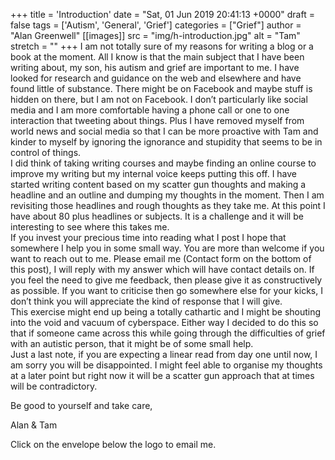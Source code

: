 +++
title = 'Introduction'
date = "Sat, 01 Jun 2019 20:41:13 +0000"
draft = false
tags = ['Autism', 'General', 'Grief']
categories = ["Grief"]
author = "Alan Greenwell"
[[images]]
  src = "img/h-introduction.jpg"
  alt = "Tam"
  stretch = ""
+++
I am not totally sure of my reasons for writing a blog or a book at the moment. All I know is that the main subject that I have been writing about, my son, his autism and grief are important to me. I have looked for research and guidance on the web and elsewhere and have found little of substance. There might be on Facebook and maybe stuff is hidden on there, but I am not on Facebook. I don’t particularly like social media and I am more comfortable having a phone call or one to one interaction that tweeting about things. Plus I have removed myself from world news and social media so that I can be more proactive with Tam and kinder to myself by ignoring the ignorance and stupidity that seems to be in control of things.  
I did think of taking writing courses and maybe finding an online course to improve my writing but my internal voice keeps putting this off. I have started writing content based on my scatter gun thoughts and making a headline and an outline and dumping my thoughts in the moment. Then I am revisiting those headlines and rough thoughts as they take me. At this point I have about 80 plus headlines or subjects. It is a challenge and it will be interesting to see where this takes me.  
If you invest your precious time into reading what I post I hope that somewhere I help you in some small way. You are more than welcome if you want to reach out to me. Please email me (Contact form on the bottom of this post), I will reply with my answer which will have contact details on. If you feel the need to give me feedback, then please give it as constructively as possible. If you want to criticise then go somewhere else for your kicks, I don’t think you will appreciate the kind of response that I will give.  
This exercise might end up being a totally cathartic and I might be shouting into the void and vacuum of cyberspace. Either way I decided to do this so that if someone came across this while going through the difficulties of grief with an autistic person, that it might be of some small help.  
Just a last note, if you are expecting a linear read from day one until now, I am sorry you will be disappointed. I might feel able to organise my thoughts at a later point but right now it will be a scatter gun approach that at times will be contradictory.

Be good to yourself and take care,

Alan & Tam

Click on the envelope below the logo to email me.